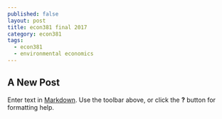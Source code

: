```yaml
---
published: false
layout: post
title: econ381 final 2017
category: econ381
tags:
  - econ381
  - environmental economics
---
```

## A New Post

Enter text in [Markdown](http://daringfireball.net/projects/markdown/). Use the toolbar above, or click the **?** button for formatting help.
